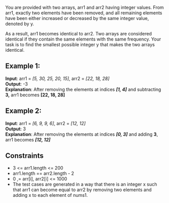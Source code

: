 You are provided with two arrays, arr1 and arr2 having integer values. 
From arr1, exactly two elements have been removed, 
and all remaining elements have been either increased or decreased by the same integer value, denoted by y. 

As a result, arr1 becomes identical to arr2. 
Two arrays are considered identical if they contain the same elements with the same frequency. 
Your task is to find the smallest possible integer y that makes the two arrays identical. 

## Example 1:
**Input**: arr1 = _[5, 30, 25, 20, 15]_, arr2 = _[22, 18, 28]_ <br>
**Output**: -3 <br>
**Explanation**: After removing the elements at indices _**[1, 4]**_ and subtracting **3,** arr1 becomes **[22, 18, 28]**

## Example 2:
**Input**: arr1 = _[6, 9, 9, 6]_, arr2 = _[12, 12]_ <br>
**Output**: 3 <br>
**Explanation**: After removing the elements at indices **_[0, 3]_** and adding **3**, arr1 becomes **_[12, 12]_**

## Constraints
* 3 <= arr1.length <= 200
* arr1.length == arr2.length - 2
* 0 ,= arr[i], arr2[i] <= 1000
* The test cases are generated in a way that there is an integer x such that arr1 can 
become equal to arr2 by removing two elements and adding x to each element of nums1.